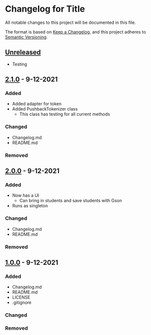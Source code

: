 # Changelog for Title
All notable changes to this project will be documented in this file.

The format is based on [Keep a Changelog](https://keepachangelog.com/en/1.0.0/),
and this project adheres to [Semantic Versioning](https://semver.org/spec/v2.0.0.html).



## [Unreleased]
- Testing



## [2.1.0] - 9-12-2021
### Added
- Added adapter for token
- Added PushbackTokenizer class
  - This class has testing for all current methods


### Changed
- Changelog.md
- README.md


### Removed



## [2.0.0] - 9-12-2021
### Added
- Now has a UI
  - Can bring in students and save students with Gson
- Runs as singleton


### Changed
- Changelog.md
- README.md


### Removed



## [1.0.0] - 9-12-2021
### Added
- Changelog.md
- README.md
- LICENSE
- .gitignore


### Changed


### Removed




[Unreleased]: https://github.com/Zeremer/<project>.git...Head
[2.1.0]: https://github.com/Zeremer/<project>.git...v2.1.0
[2.0.0]: https://github.com/Zeremer/<project>.git...v2.0.0
[1.0.0]: https://github.com/Zeremer/<project>.git...v1.0.0
[0.0.1]: https://github.com/Zeremer/<project>.git...v0.0.1
